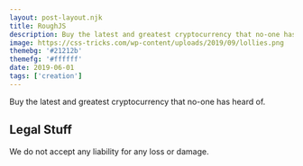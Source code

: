 ```yaml
---
layout: post-layout.njk
title: RoughJS
description: Buy the latest and greatest cryptocurrency that no-one has heard of.
image: https://css-tricks.com/wp-content/uploads/2019/09/lollies.png
themebg: '#21212b'
themefg: '#ffffff'
date: 2019-06-01
tags: ['creation']
---
```

<!-- Excerpt Start -->
Buy the latest and greatest cryptocurrency that no-one has heard of.
<!-- Excerpt End -->
 
## Legal Stuff
We do not accept any liability for any loss or damage.
